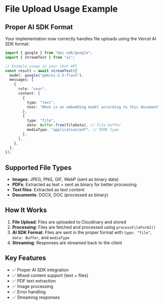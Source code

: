 # File Upload Usage Example

## Proper AI SDK Format

Your implementation now correctly handles file uploads using the Vercel AI SDK format:

```typescript
import { google } from "@ai-sdk/google";
import { streamText } from "ai";

// Example usage in your chat API
const result = await streamText({
  model: google("gemini-2.5-flash"),
  messages: [
    {
      role: "user",
      content: [
        {
          type: "text",
          text: "What is an embedding model according to this document?",
        },
        {
          type: "file",
          data: Buffer.from(fileData), // File buffer
          mediaType: "application/pdf", // MIME type
        },
      ],
    },
  ],
});
```

## Supported File Types

- **Images**: JPEG, PNG, GIF, WebP (sent as binary data)
- **PDFs**: Extracted as text + sent as binary for better processing
- **Text files**: Extracted as text content
- **Documents**: DOCX, DOC (processed as binary)

## How It Works

1. **File Upload**: Files are uploaded to Cloudinary and stored
2. **Processing**: Files are fetched and processed using `processFileForAI()`
3. **AI SDK Format**: Files are sent in the proper format with `type: "file"`, `data: Buffer`, and `mediaType`
4. **Streaming**: Responses are streamed back to the client

## Key Features

- ✅ Proper AI SDK integration
- ✅ Mixed content support (text + files)
- ✅ PDF text extraction
- ✅ Image processing
- ✅ Error handling
- ✅ Streaming responses
